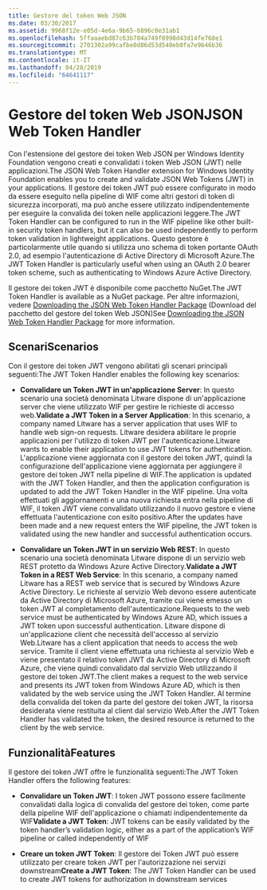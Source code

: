 ```yaml
---
title: Gestore del token Web JSON
ms.date: 03/30/2017
ms.assetid: 9968f12e-e05d-4e6a-9b65-6896c0e31ab1
ms.openlocfilehash: 5ffaaaebd87c63b784a749f8998d43d14fe768e1
ms.sourcegitcommit: 2701302a99cafbe0d86d53d540eb0fa7e9b46b36
ms.translationtype: MT
ms.contentlocale: it-IT
ms.lasthandoff: 04/28/2019
ms.locfileid: "64641117"
---
```

# <a name="json-web-token-handler"></a><span data-ttu-id="47132-102">Gestore del token Web JSON</span><span class="sxs-lookup"><span data-stu-id="47132-102">JSON Web Token Handler</span></span>
<span data-ttu-id="47132-103">Con l'estensione del gestore dei token Web JSON per Windows Identity Foundation vengono creati e convalidati i token Web JSON (JWT) nelle applicazioni.</span><span class="sxs-lookup"><span data-stu-id="47132-103">The JSON Web Token Handler extension for Windows Identity Foundation enables you to create and validate JSON Web Tokens (JWT) in your applications.</span></span> <span data-ttu-id="47132-104">Il gestore dei token JWT può essere configurato in modo da essere eseguito nella pipeline di WIF come altri gestori di token di sicurezza incorporati, ma può anche essere utilizzato indipendentemente per eseguire la convalida dei token nelle applicazioni leggere.</span><span class="sxs-lookup"><span data-stu-id="47132-104">The JWT Token Handler can be configured to run in the WIF pipeline like other built-in security token handlers, but it can also be used independently to perform token validation in lightweight applications.</span></span> <span data-ttu-id="47132-105">Questo gestore è particolarmente utile quando si utilizza uno schema di token portante OAuth 2.0, ad esempio l'autenticazione di Active Directory di Microsoft Azure.</span><span class="sxs-lookup"><span data-stu-id="47132-105">The JWT Token Handler is particularly useful when using an OAuth 2.0 bearer token scheme, such as authenticating to Windows Azure Active Directory.</span></span>  
  
 <span data-ttu-id="47132-106">Il gestore dei token JWT è disponibile come pacchetto NuGet.</span><span class="sxs-lookup"><span data-stu-id="47132-106">The JWT Token Handler is available as a NuGet package.</span></span> <span data-ttu-id="47132-107">Per altre informazioni, vedere [Downloading the JSON Web Token Handler Package](../../../docs/framework/security/downloading-the-json-web-token-handler-package.md) (Download del pacchetto del gestore del token Web JSON)</span><span class="sxs-lookup"><span data-stu-id="47132-107">See [Downloading the JSON Web Token Handler Package](../../../docs/framework/security/downloading-the-json-web-token-handler-package.md) for more information.</span></span>  
  
## <a name="scenarios"></a><span data-ttu-id="47132-108">Scenari</span><span class="sxs-lookup"><span data-stu-id="47132-108">Scenarios</span></span>  
 <span data-ttu-id="47132-109">Con il gestore dei token JWT vengono abilitati gli scenari principali seguenti:</span><span class="sxs-lookup"><span data-stu-id="47132-109">The JWT Token Handler enables the following key scenarios:</span></span>  
  
- <span data-ttu-id="47132-110">**Convalidare un Token JWT in un'applicazione Server**: In questo scenario una società denominata Litware dispone di un'applicazione server che viene utilizzato WIF per gestire le richieste di accesso web.</span><span class="sxs-lookup"><span data-stu-id="47132-110">**Validate a JWT Token in a Server Application**: In this scenario, a company named Litware has a server application that uses WIF to handle web sign-on requests.</span></span> <span data-ttu-id="47132-111">Litware desidera abilitare le proprie applicazioni per l'utilizzo di token JWT per l'autenticazione.</span><span class="sxs-lookup"><span data-stu-id="47132-111">Litware wants to enable their application to use JWT tokens for authentication.</span></span> <span data-ttu-id="47132-112">L'applicazione viene aggiornata con il gestore dei token JWT, quindi la configurazione dell'applicazione viene aggiornata per aggiungere il gestore dei token JWT nella pipeline di WIF.</span><span class="sxs-lookup"><span data-stu-id="47132-112">The application is updated with the JWT Token Handler, and then the application configuration is updated to add the JWT Token Handler in the WIF pipeline.</span></span> <span data-ttu-id="47132-113">Una volta effettuati gli aggiornamenti e una nuova richiesta entra nella pipeline di WIF, il token JWT viene convalidato utilizzando il nuovo gestore e viene effettuata l'autenticazione con esito positivo.</span><span class="sxs-lookup"><span data-stu-id="47132-113">After the updates have been made and a new request enters the WIF pipeline, the JWT token is validated using the new handler and successful authentication occurs.</span></span>  
  
- <span data-ttu-id="47132-114">**Convalidare un Token JWT in un servizio Web REST**: In questo scenario una società denominata Litware dispone di un servizio web REST protetto da Windows Azure Active Directory.</span><span class="sxs-lookup"><span data-stu-id="47132-114">**Validate a JWT Token in a REST Web Service**: In this scenario, a company named Litware has a REST web service that is secured by Windows Azure Active Directory.</span></span> <span data-ttu-id="47132-115">Le richieste al servizio Web devono essere autenticate da Active Directory di Microsoft Azure, tramite cui viene emesso un token JWT al completamento dell'autenticazione.</span><span class="sxs-lookup"><span data-stu-id="47132-115">Requests to the web service must be authenticated by Windows Azure AD, which issues a JWT token upon successful authentication.</span></span> <span data-ttu-id="47132-116">Litware dispone di un'applicazione client che necessità dell'accesso al servizio Web.</span><span class="sxs-lookup"><span data-stu-id="47132-116">Litware has a client application that needs to access the web service.</span></span> <span data-ttu-id="47132-117">Tramite il client viene effettuata una richiesta al servizio Web e viene presentato il relativo token JWT da Active Directory di Microsoft Azure, che viene quindi convalidato dal servizio Web utilizzando il gestore dei token JWT.</span><span class="sxs-lookup"><span data-stu-id="47132-117">The client makes a request to the web service and presents its JWT token from Windows Azure AD, which is then validated by the web service using the JWT Token Handler.</span></span> <span data-ttu-id="47132-118">Al termine della convalida del token da parte del gestore dei token JWT, la risorsa desiderata viene restituita al client dal servizio Web.</span><span class="sxs-lookup"><span data-stu-id="47132-118">After the JWT Token Handler has validated the token, the desired resource is returned to the client by the web service.</span></span>  
  
## <a name="features"></a><span data-ttu-id="47132-119">Funzionalità</span><span class="sxs-lookup"><span data-stu-id="47132-119">Features</span></span>  
 <span data-ttu-id="47132-120">Il gestore dei token JWT offre le funzionalità seguenti:</span><span class="sxs-lookup"><span data-stu-id="47132-120">The JWT Token Handler offers the following features:</span></span>  
  
- <span data-ttu-id="47132-121">**Convalidare un Token JWT**: I token JWT possono essere facilmente convalidati dalla logica di convalida del gestore dei token, come parte della pipeline WIF dell'applicazione o chiamati indipendentemente da WIF</span><span class="sxs-lookup"><span data-stu-id="47132-121">**Validate a JWT Token**: JWT tokens can be easily validated by the token handler’s validation logic, either as a part of the application’s WIF pipeline or called independently of WIF</span></span>  
  
- <span data-ttu-id="47132-122">**Creare un token JWT Token**: Il gestore dei Token JWT può essere utilizzato per creare token JWT per l'autorizzazione nei servizi downstream</span><span class="sxs-lookup"><span data-stu-id="47132-122">**Create a JWT Token**: The JWT Token Handler can be used to create JWT tokens for authorization in downstream services</span></span>
